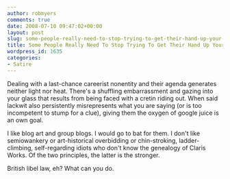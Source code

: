 ```yaml
---
author: robmyers
comments: true
date: 2008-07-10 09:47:02+00:00
layout: post
slug: some-people-really-need-to-stop-trying-to-get-their-hand-up-your-backside
title: Some People Really Need To Stop Trying To Get Their Hand Up Your Backside
wordpress_id: 1635
categories:
- Satire
---
```


Dealing with a last-chance careerist nonentity and their agenda generates neither light nor heat. There's a shuffling embarrassment and gazing into your glass that results from being faced with a cretin riding out. When said lackwit also persistently misrepresents what you are saying (or is too incompetent to stump for a clue), giving them the oxygen of google juice is an own goal.  
  
I like blog art and group blogs. I would go to bat for them. I don't like semiowankery or art-historical overbidding or chin-stroking, ladder-climbing, self-regarding idiots who don't know the genealogy of Claris Works. Of the two principles, the latter is the stronger.  
  
British libel law, eh? What can you do.  


